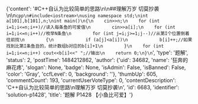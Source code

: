 {'content': '#C++自认为比较简单的思路\n\n##理解万岁 切莫抄袭\n\n```cpp\n#include<iostream>\nusing namespace std;\nint a[101],b[101],n;\nint main()\n{\n    cin>>n;\n    for (int i=1;i<=n;i++)//读入每条鱼的可爱值\n        cin>>a[i];\n    for (int i=1;i<=n;i++)//枚举N条鱼\n        for (int j=i;j>=1;j--)//从第I个位置倒着往前找\n        {\n            if (a[j]<a[i])\n            b[i]++;//如果找到比第I条鱼丑的，统计数组b对应的b[i]+1\n        }\n    for (int i=1;i<=n;i++) cout<<b[i]<<" ";//输出\n    return 0;\n}\n```', 'type': '题解', 'status': 2, 'postTime': 1484212862, 'author': {'uid': 34682, 'name': '狂奔的麻花疼', 'slogan': None, 'badge': None, 'isAdmin': False, 'isBanned': False, 'color': 'Gray', 'ccfLevel': 0, 'background': ''}, 'thumbUp': 605, 'commentCount': 193, 'currentUserVoteType': 0, 'contentDescription': 'C++自认为比较简单的思路\n理解万岁 切莫抄袭\n', 'id': 6683, 'identifier': 'solution-p1428', 'title': '题解 P1428 【小鱼比可爱】'}